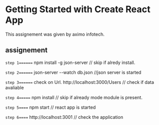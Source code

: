 # Getting Started with Create React App

This assignement  was given by aximo infotech.

## assignement
`step 1======`
npm install -g json-server    // skip if alredy install.

`step 2======`
json-server --watch db.json    //json server is started

`step 3======`
check on Url.
 http://localhost:3000/Users    // check if data avaliable

`step 4=====`
npm install    // skip if already mode module  is  present. 

`step 5====`
npm start     // react app is started

`step 6====`
http://localhost:3001     // check the application


